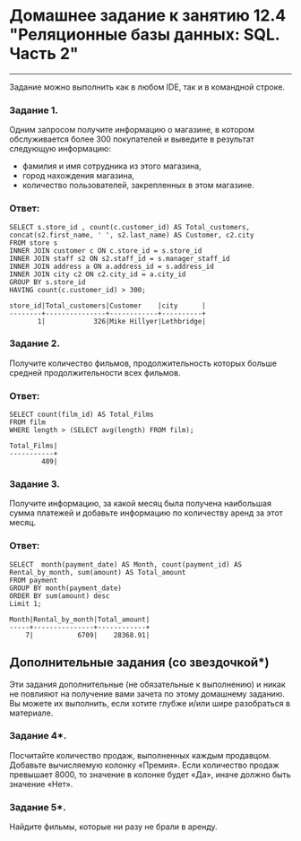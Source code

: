 # Домашнее задание к занятию 12.4 "Реляционные базы данных: SQL. Часть 2"

---

Задание можно выполнить как в любом IDE, так и в командной строке.

### Задание 1.

Одним запросом получите информацию о магазине, в котором обслуживается более 300 покупателей и выведите в результат следующую информацию: 
- фамилия и имя сотрудника из этого магазина,
- город нахождения магазина,
- количество пользователей, закрепленных в этом магазине.
### Ответ:
```
SELECT s.store_id , count(c.customer_id) AS Total_customers, concat(s2.first_name, ' ', s2.last_name) AS Customer, c2.city 
FROM store s 
INNER JOIN customer c ON c.store_id = s.store_id 
INNER JOIN staff s2 ON s2.staff_id = s.manager_staff_id 
INNER JOIN address a ON a.address_id = s.address_id 
INNER JOIN city c2 ON c2.city_id = a.city_id
GROUP BY s.store_id
HAVING count(c.customer_id) > 300; 
```
```
store_id|Total_customers|Customer    |city      |
--------+---------------+------------+----------+
       1|            326|Mike Hillyer|Lethbridge|
```
### Задание 2.

Получите количество фильмов, продолжительность которых больше средней продолжительности всех фильмов.
### Ответ:
```
SELECT count(film_id) AS Total_Films 
FROM film
WHERE length > (SELECT avg(length) FROM film);
```
```
Total_Films|
-----------+
        489|
```

### Задание 3.

Получите информацию, за какой месяц была получена наибольшая сумма платежей и добавьте информацию по количеству аренд за этот месяц.
### Ответ:
```
SELECT  month(payment_date) AS Month, count(payment_id) AS Rental_by_month, sum(amount) AS Total_amount
FROM payment
GROUP BY month(payment_date)
ORDER BY sum(amount) desc
Limit 1;
```
```
Month|Rental_by_month|Total_amount|
-----+---------------+------------+
    7|           6709|    28368.91|

```
## Дополнительные задания (со звездочкой*)
Эти задания дополнительные (не обязательные к выполнению) и никак не повлияют на получение вами зачета по этому домашнему заданию. Вы можете их выполнить, если хотите глубже и/или шире разобраться в материале.

### Задание 4*.

Посчитайте количество продаж, выполненных каждым продавцом. Добавьте вычисляемую колонку «Премия». Если количество продаж превышает 8000, то значение в колонке будет «Да», 
иначе должно быть значение «Нет».

### Задание 5*.

Найдите фильмы, которые ни разу не брали в аренду.
